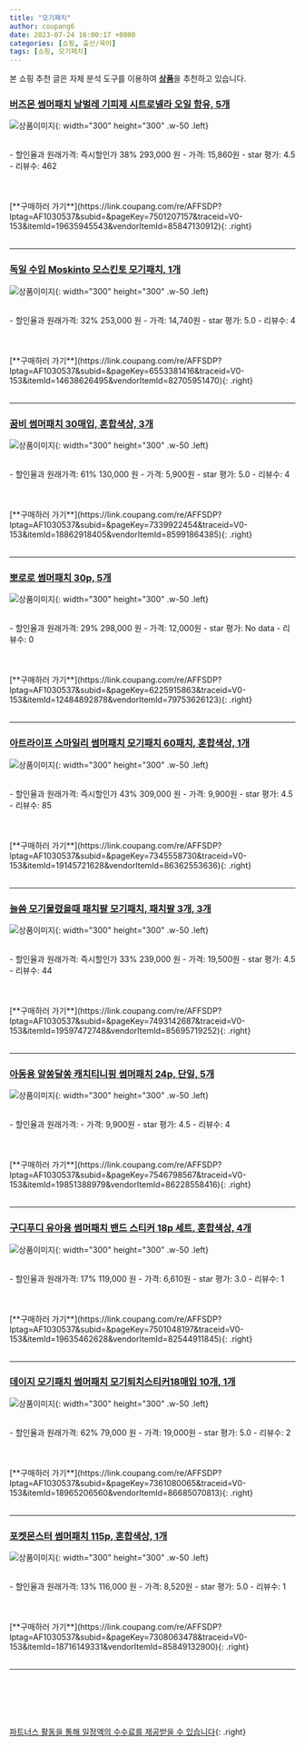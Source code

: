 ```yaml
---
title: "모기패치"
author: coupang6
date: 2023-07-24 16:00:17 +0800
categories: [쇼핑, 출산/육아]
tags: [쇼핑, 모기패치]
---
```


본 쇼핑 추천 글은 자체 분석 도구를 이용하여 [**상품**](https://link.coupang.com/a/bao1ui)을 추천하고 있습니다.

### [버즈몬 썸머패치 날벌레 기피제 시트로넬라 오일 함유, 5개](https://link.coupang.com/re/AFFSDP?lptag=AF1030537&subid=&pageKey=7501207157&traceid=V0-153&itemId=19635945543&vendorItemId=85847130912)

![상품이미지](https://thumbnail9.coupangcdn.com/thumbnails/remote/230x230ex/image/vendor_inventory/d88e/23c836c17cf3b92dae9625ed8d6177f19d042e473a68eb788b398c80548a.jpg){: width="300" height="300" .w-50 .left}


<br>
- 할인율과 원래가격: 즉시할인가 38%  293,000   원
- 가격: 15,860원
- star 평가: 4.5
- 리뷰수: 462
<br>
<br>
<br>
<br>
[**구매하러 가기**](https://link.coupang.com/re/AFFSDP?lptag=AF1030537&subid=&pageKey=7501207157&traceid=V0-153&itemId=19635945543&vendorItemId=85847130912){: .right}
<br>
<br>

---

### [독일 수입 Moskinto 모스킨토 모기패치, 1개](https://link.coupang.com/re/AFFSDP?lptag=AF1030537&subid=&pageKey=6553381416&traceid=V0-153&itemId=14638626495&vendorItemId=82705951470)

![상품이미지](https://thumbnail9.coupangcdn.com/thumbnails/remote/230x230ex/image/vendor_inventory/527d/8c3def2ecfd8ffb5e579615d4e6b3a844fb215a5e1146bd0ebf10de8b8cb.jpg){: width="300" height="300" .w-50 .left}


<br>
- 할인율과 원래가격: 32%  253,000   원
- 가격: 14,740원
- star 평가: 5.0
- 리뷰수: 4
<br>
<br>
<br>
<br>
[**구매하러 가기**](https://link.coupang.com/re/AFFSDP?lptag=AF1030537&subid=&pageKey=6553381416&traceid=V0-153&itemId=14638626495&vendorItemId=82705951470){: .right}
<br>
<br>

---

### [꿈비 썸머패치 30매입, 혼합색상, 3개](https://link.coupang.com/re/AFFSDP?lptag=AF1030537&subid=&pageKey=7339922454&traceid=V0-153&itemId=18862918405&vendorItemId=85991864385)

![상품이미지](https://thumbnail9.coupangcdn.com/thumbnails/remote/230x230ex/image/retail/images/233127296731749-baa4a6a0-c435-48c3-87f5-ce6712970aa7.jpg){: width="300" height="300" .w-50 .left}


<br>
- 할인율과 원래가격: 61%  130,000   원
- 가격: 5,900원
- star 평가: 5.0
- 리뷰수: 4
<br>
<br>
<br>
<br>
[**구매하러 가기**](https://link.coupang.com/re/AFFSDP?lptag=AF1030537&subid=&pageKey=7339922454&traceid=V0-153&itemId=18862918405&vendorItemId=85991864385){: .right}
<br>
<br>

---

### [뽀로로 썸머패치 30p, 5개](https://link.coupang.com/re/AFFSDP?lptag=AF1030537&subid=&pageKey=6225915863&traceid=V0-153&itemId=12484892878&vendorItemId=79753626123)

![상품이미지](https://thumbnail7.coupangcdn.com/thumbnails/remote/230x230ex/image/rs_quotation_api/jd8zknqe/e66be67eca554a6c814d2e794440eee1.jpg){: width="300" height="300" .w-50 .left}


<br>
- 할인율과 원래가격: 29%  298,000   원
- 가격: 12,000원
- star 평가: No data
- 리뷰수: 0
<br>
<br>
<br>
<br>
[**구매하러 가기**](https://link.coupang.com/re/AFFSDP?lptag=AF1030537&subid=&pageKey=6225915863&traceid=V0-153&itemId=12484892878&vendorItemId=79753626123){: .right}
<br>
<br>

---

### [아트라이프 스마일리 썸머패치 모기패치 60패치, 혼합색상, 1개](https://link.coupang.com/re/AFFSDP?lptag=AF1030537&subid=&pageKey=7345558730&traceid=V0-153&itemId=19145721628&vendorItemId=86362553636)

![상품이미지](https://thumbnail7.coupangcdn.com/thumbnails/remote/230x230ex/image/retail/images/2023/06/23/14/3/89b42664-c170-4b71-ad40-74576d7df324.jpg){: width="300" height="300" .w-50 .left}


<br>
- 할인율과 원래가격: 즉시할인가 43%  309,000   원
- 가격: 9,900원
- star 평가: 4.5
- 리뷰수: 85
<br>
<br>
<br>
<br>
[**구매하러 가기**](https://link.coupang.com/re/AFFSDP?lptag=AF1030537&subid=&pageKey=7345558730&traceid=V0-153&itemId=19145721628&vendorItemId=86362553636){: .right}
<br>
<br>

---

### [늘씀 모기물렸을때 패치팔 모기패치, 패치팔 3개, 3개](https://link.coupang.com/re/AFFSDP?lptag=AF1030537&subid=&pageKey=7493142687&traceid=V0-153&itemId=19597472748&vendorItemId=85695719252)

![상품이미지](https://thumbnail8.coupangcdn.com/thumbnails/remote/230x230ex/image/vendor_inventory/788d/869cb53ed110016ebaef1f6410a6326d64ec9ac65182b6340cd5cc980b12.jpeg){: width="300" height="300" .w-50 .left}


<br>
- 할인율과 원래가격: 즉시할인가 33%  239,000   원
- 가격: 19,500원
- star 평가: 4.5
- 리뷰수: 44
<br>
<br>
<br>
<br>
[**구매하러 가기**](https://link.coupang.com/re/AFFSDP?lptag=AF1030537&subid=&pageKey=7493142687&traceid=V0-153&itemId=19597472748&vendorItemId=85695719252){: .right}
<br>
<br>

---

### [아동용 알쏭달쏭 캐치티니핑 썸머패치 24p, 단일, 5개](https://link.coupang.com/re/AFFSDP?lptag=AF1030537&subid=&pageKey=7546798567&traceid=V0-153&itemId=19851388979&vendorItemId=86228558416)

![상품이미지](https://thumbnail9.coupangcdn.com/thumbnails/remote/230x230ex/image/vendor_inventory/98a5/63959288dd8c39011aa88c4aae3aa37b47704b6411d1dbbc98a758c77aa6.jpg){: width="300" height="300" .w-50 .left}


<br>
- 할인율과 원래가격: 
- 가격: 9,900원
- star 평가: 4.5
- 리뷰수: 4
<br>
<br>
<br>
<br>
[**구매하러 가기**](https://link.coupang.com/re/AFFSDP?lptag=AF1030537&subid=&pageKey=7546798567&traceid=V0-153&itemId=19851388979&vendorItemId=86228558416){: .right}
<br>
<br>

---

### [구디푸디 유아용 썸머패치 밴드 스티커 18p 세트, 혼합색상, 4개](https://link.coupang.com/re/AFFSDP?lptag=AF1030537&subid=&pageKey=7501048197&traceid=V0-153&itemId=19635462628&vendorItemId=82544911845)

![상품이미지](https://thumbnail9.coupangcdn.com/thumbnails/remote/230x230ex/image/retail/images/751614709842360-89cd1446-6391-4402-b1b9-cf12de8ee2de.jpg){: width="300" height="300" .w-50 .left}


<br>
- 할인율과 원래가격: 17%  119,000   원
- 가격: 6,610원
- star 평가: 3.0
- 리뷰수: 1
<br>
<br>
<br>
<br>
[**구매하러 가기**](https://link.coupang.com/re/AFFSDP?lptag=AF1030537&subid=&pageKey=7501048197&traceid=V0-153&itemId=19635462628&vendorItemId=82544911845){: .right}
<br>
<br>

---

### [데이지 모기패치 썸머패치 모기퇴치스티커18매입 10개, 1개](https://link.coupang.com/re/AFFSDP?lptag=AF1030537&subid=&pageKey=7361080065&traceid=V0-153&itemId=18965206560&vendorItemId=86685070813)

![상품이미지](https://thumbnail7.coupangcdn.com/thumbnails/remote/230x230ex/image/vendor_inventory/3393/28b5bfbd4f9691d095b4c348b3e1f4d23df84a6119f57ceedb57855b231e.jpg){: width="300" height="300" .w-50 .left}


<br>
- 할인율과 원래가격: 62%  79,000   원
- 가격: 19,000원
- star 평가: 5.0
- 리뷰수: 2
<br>
<br>
<br>
<br>
[**구매하러 가기**](https://link.coupang.com/re/AFFSDP?lptag=AF1030537&subid=&pageKey=7361080065&traceid=V0-153&itemId=18965206560&vendorItemId=86685070813){: .right}
<br>
<br>

---

### [포켓몬스터 썸머패치 115p, 혼합색상, 1개](https://link.coupang.com/re/AFFSDP?lptag=AF1030537&subid=&pageKey=7308063478&traceid=V0-153&itemId=18716149331&vendorItemId=85849132900)

![상품이미지](https://thumbnail7.coupangcdn.com/thumbnails/remote/230x230ex/image/retail/images/2023/05/02/14/1/73511aa5-7d9f-4dc4-b855-a24c2c656d29.jpg){: width="300" height="300" .w-50 .left}


<br>
- 할인율과 원래가격: 13%  116,000   원
- 가격: 8,520원
- star 평가: 5.0
- 리뷰수: 1
<br>
<br>
<br>
<br>
[**구매하러 가기**](https://link.coupang.com/re/AFFSDP?lptag=AF1030537&subid=&pageKey=7308063478&traceid=V0-153&itemId=18716149331&vendorItemId=85849132900){: .right}
<br>
<br>

---
<br><br><br><br><br> [파트너스 활동을 통해 일정액의 수수료를 제공받을 수 있습니다](https://link.coupang.com/a/bao1ui){: .right}